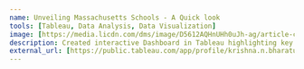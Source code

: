 ```yaml
---
name: Unveiling Massachusetts Schools - A Quick look
tools: [Tableau, Data Analysis, Data Visualization]
image: [https://media.licdn.com/dms/image/D5612AQHnUHh0uJh-ag/article-cover_image-shrink_720_1280/0/1706293828083?e=2147483647&v=beta&t=121iPtPRIkW0ZgB-xMDqZ_LkJ0QwikpNM2PhHAzFUMM]
description: Created interactive Dashboard in Tableau highlighting key performance metrics for 1,800+ of Massachusetts school systems allowing at-a-glance understanding of the entire program.
external_url: [https://public.tableau.com/app/profile/krishna.n.bharatula/viz/FullMassachusettsSchoolProject-Dash/Dashboard1]
---
```

